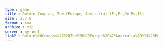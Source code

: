 ```yaml
---
type : game
title : Golden Compass, The (Europe, Australia) (En,Fr,De,Es,It)
size : 2.7 G
format : iso
archive : zip
server : myrient
link2 : Golden%20Compass%2C%20The%20%28Europe%2C%20Australia%29%20%28En%2CFr%2CDe%2CEs%2CIt%29
---
```

